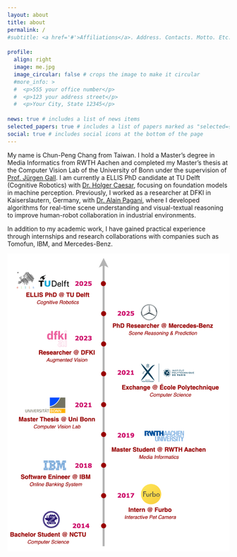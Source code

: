 ```yaml
---
layout: about
title: about
permalink: /
#subtitle: <a href='#'>Affiliations</a>. Address. Contacts. Motto. Etc.

profile:
  align: right
  image: me.jpg
  image_circular: false # crops the image to make it circular
  #more_info: >
  #  <p>555 your office number</p>
  #  <p>123 your address street</p>
  #  <p>Your City, State 12345</p>

news: true # includes a list of news items
selected_papers: true # includes a list of papers marked as "selected={true}"
social: true # includes social icons at the bottom of the page
---
```


My name is Chun-Peng Chang from Taiwan. I hold a Master’s degree in Media Informatics from RWTH Aachen and completed my Master’s thesis at the Computer Vision Lab of the University of Bonn under the supervision of [Prof. Jürgen Gall](https://pages.iai.uni-bonn.de/gall_juergen/). I am currently a ELLIS PhD candidate at TU Delft (Cognitive Robotics) with [Dr. Holger Caesar](https://sites.google.com/it-caesar.de/homepage/), focusing on foundation models in machine perception. Previously, I worked as a researcher at DFKI in Kaiserslautern, Germany, with [Dr. Alain Pagani](https://av.dfki.de/members/pagani/), where I developed algorithms for real-time scene understanding and visual-textual reasoning to improve human-robot collaboration in industrial environments.

In addition to my academic work, I have gained practical experience through internships and research collaborations with companies such as Tomofun, IBM, and Mercedes-Benz.


![Timeline of my journey](../assets/img/timeline.svg)